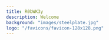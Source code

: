 ```yaml
---
title: R0bWK3y 
description: Welcome 
background: "images/steelplate.jpg"
logo: "/favicons/favicon-128x128.png"
---
```

